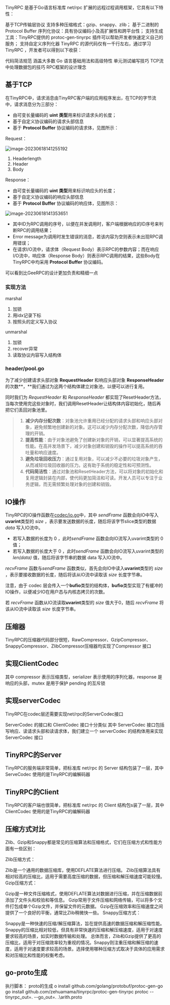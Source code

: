 TinyRPC 是基于Go语言标准库 net/rpc 扩展的远程过程调用框架，它具有以下特性：

基于TCP传输层协议
支持多种压缩格式：gzip、snappy、zlib；
基于二进制的 Protocol Buffer 序列化协议：具有协议编码小及高扩展性和跨平台性；
支持生成工具：TinyRPC提供的 protoc-gen-tinyrpc 插件可以帮助开发者快速定义自己的服务；
支持自定义序列化器
TinyRPC 的源代码仅有一千行左右，通过学习 TinyRPC ，开发者可以得到以下收获：

代码简洁规范
涵盖大多数 Go 语言基础用法和高级特性
单元测试编写技巧
TCP流中处理数据包的技巧
RPC框架的设计理念

## 基于TCP

在TinyRPC中，请求消息由TinyRPC客户端的应用程序发出，在TCP的字节流中，请求消息分为三部分：

+ 由可变长量编码的 **uint 类型**用来标识请求头的长度；
+ 基于自定义协议编码的请求头部信息
+ 基于 **Protocol Buffer** 协议编码的请求体，见图所示：

Request：

![image-20230618141255192](https://cloudmage.oss-cn-shanghai.aliyuncs.com/img/202306181412300.png)

1. Headerlength
2. Header
3. Body

Response：

+ 由可变长量编码的 **uint 类型**用来标识响应头的长度；
+ 基于自定义协议编码的响应头部信息
+ 基于 **Protocol Buffer** 协议编码的响应体，见图所示：

![image-20230618141353651](https://cloudmage.oss-cn-shanghai.aliyuncs.com/img/202306181413825.png)

+ 其中ID为RPC调用的序号，以便在并发调用时，客户端根据响应的ID序号来判断RPC的调用结果；
+ Error message为调用时发生错误的消息，若该内容为空则表示未出现RPC调用错误；
+ 在请求I/O流中，请求体（Request Body）表示RPC的参数内容；而在响应I/O流中，响应体（Response Body）则表示RPC调用的结果，这些Body在TinyRPC中均采用 **Protocol Buffer** 协议编码。

可以看到比GeeRPC的设计更加负责和精细一点

### 实现方法

marshal

1. 加锁
2. 用idx记录下标
3. 按照头的定义写入协议

unmarshal

1. 加锁
2. recover异常
3. 读取协议内容写入结构体

### header/pool.go

为了减少创建请求头部对象 **RequestHeader** 和响应头部对象 **ResponseHeader** 的次数**，**我们通过为这两个结构体建立对象池，以便可以进行复用。

同时我们为 *RequestHeader* 和 *ResponseHeader* 都实现了ResetHeader方法，当每次使用完这些对象时，我们调用ResetHeader让结构体内容初始化，随后再把它们丢回对象池里。

> 1. **减少内存分配次数**：对象池允许重用已经分配的请求头部和响应头部对象，避免频繁地创建新的对象。这可以减少内存分配次数，降低内存管理的开销。
> 2. **提高性能**：由于对象池避免了创建新对象的开销，可以显著提高系统的性能。在高并发场景下，减少对象创建和销毁的操作可以提高系统的吞吐量和响应速度。
> 3. **避免垃圾回收压力**：通过复用对象，可以减少不必要的垃圾对象产生，从而减轻垃圾回收器的压力。这有助于系统的稳定性和可预测性。
> 4. **代码简洁性**：通过对象池和ResetHeader方法，可以将对象的初始化和复用逻辑封装在内部，使代码更加简洁和可读。开发人员可以专注于业务逻辑，而无需频繁处理对象的创建和销毁。

## IO操作

TinyRPC的IO操作函数在[codec/io.go](https://link.zhihu.com/?target=https%3A//github.com/zehuamama/tinyrpc/blob/main/codec/io.go)中，其中 *sendFrame* 函数会向IO中写入**uvarint**类型的 *size* ，表示要发送数据的长度，随后将该字节slice类型的数据 *data* 写入IO流中。

+ 若写入数据的长度为 0 ，此时*sendFrame* 函数会向IO流写入uvarint类型的 0 值；
+ 若写入数据的长度大于 0 ，此时*sendFrame* 函数会向IO流写入uvarint类型的 *len(data)* 值，随后将该字节串的数据 data 写入IO流中。

*recvFrame* 函数与*sendFrame* 函数类似，首先会向IO中读入**uvarint**类型的 *size* ，表示要接收数据的长度，随后将该从IO流中读取该 *size* 长度字节串。

注意，由于 codec 层会传入一个**bufio**类型的结构体，**bufio**类型实现了有缓冲的IO操作，以便减少IO在用户态与内核态拷贝的次数。

若 *recvFrame* 函数从IO流读取**uvarint**类型的 *size* 值大于0，随后 *recvFrame* 将该从IO流中读取该 *size* 长度字节串。

## 压缩器

TinyRPC的压缩器代码部分很短，RawCompressor、GzipCompressor、SnappyCompressor、ZlibCompressor压缩器均实现了Compressor 接口

## 实现ClientCodec
其中 compressor  表示压缩类型，serializer 表示使用的序列化器，response 是响应的头部，mutex 是用于保护 pending 的互斥锁

## 实现serverCodec
TinyRPC在codec层还需要实现net/rpc的ServerCodec接口

ServerCodec 的接口和 ClientCodec 接口十分类似
其中 ServerCodec 接口包括写响应、读请求头部和读请求体，我们建立一个 serverCodec 的结构体用来实现 ServerCodec 接口

## TinyRPC的Server
TinyRPC的服务端非常简单，把标准库 net/rpc 的 Server 结构包装了一层，其中 ServeCodec 使用的是TinyRPC的编解码器

## TinyRPC的Client
TinyRPC的客户端也很简单，把标准库 net/rpc 的 Client 结构包s装了一层，其中 ClientCodec 使用的是TinyRPC的编解码器

## 压缩方式对比
Zlib、Gzip和Snappy都是常见的压缩算法和压缩格式，它们在压缩方式和性能方面有一些区别：

Zlib压缩方式：

Zlib是一个通用的数据压缩库，使用DEFLATE算法进行压缩。
Zlib压缩算法具有相对较高的压缩比，适用于需要高度压缩的数据，但压缩和解压缩速度可能较慢。
Gzip压缩方式：

Gzip是一种文件压缩格式，使用DEFLATE算法对数据进行压缩，并在压缩数据前添加了文件头和校验和等信息。
Gzip常用于文件压缩和网络传输，可以将多个文件打包成单个Gzip文件，并保留文件的元数据。
Gzip在压缩效率和压缩速度之间提供了一个良好的平衡，通常比Zlib稍微快一些。
Snappy压缩方式：

Snappy是一种快速的压缩/解压缩算法，旨在提供高速的数据压缩和解压缩性能。
Snappy的压缩比相对较低，但具有非常快速的压缩和解压缩速度，适用于对速度要求较高的场景，如实时数据传输和处理。
总体而言，Zlib和Gzip提供了更高的压缩比，适用于对压缩效率较为重视的情况。Snappy则注重压缩和解压缩的速度，适用于对速度要求较高的场景。选择使用哪种压缩方式取决于具体的应用需求和对压缩比和性能的权衡考虑。

## go-proto生成
执行脚本：
proto的生成
o install github.com/golang/protobuf/protoc-gen-go
go install github.com/zehuamama/tinyrpc/protoc-gen-tinyrpc
protoc --tinyrpc_out=. --go_out=. .\arith.proto